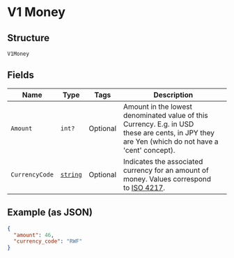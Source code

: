 
# V1 Money

## Structure

`V1Money`

## Fields

| Name | Type | Tags | Description |
|  --- | --- | --- | --- |
| `Amount` | `int?` | Optional | Amount in the lowest denominated value of this Currency. E.g. in USD<br>these are cents, in JPY they are Yen (which do not have a 'cent' concept). |
| `CurrencyCode` | [`string`](../../doc/models/currency.md) | Optional | Indicates the associated currency for an amount of money. Values correspond<br>to [ISO 4217](https://wikipedia.org/wiki/ISO_4217). |

## Example (as JSON)

```json
{
  "amount": 46,
  "currency_code": "RWF"
}
```

